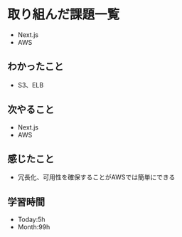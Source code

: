 # 取り組んだ課題一覧
- Next.js
- AWS
## わかったこと
- S3、ELB
## 次やること
- Next.js
- AWS
## 感じたこと
- 冗長化、可用性を確保することがAWSでは簡単にできる
## 学習時間
- Today:5h
- Month:99h
